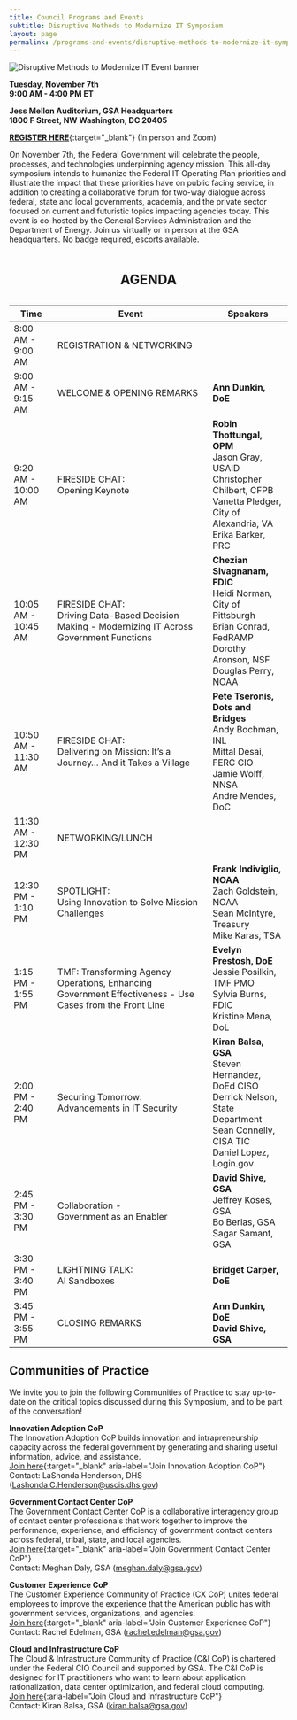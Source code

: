 ```yaml
---
title: Council Programs and Events
subtitle: Disruptive Methods to Modernize IT Symposium
layout: page
permalink: /programs-and-events/disruptive-methods-to-modernize-it-symposium/
---
```


<img src="{{site.baseurl}}/assets/images/blog/it-symposium-event-banner.png" alt="Disruptive Methods to Modernize IT Event banner" class="event-banner-img">

**Tuesday, November 7th**<br> 
**9:00 AM - 4:00 PM ET**

**Jess Mellon Auditorium, GSA Headquarters**<br>
**1800 F Street, NW Washington, DC 20405**

[**REGISTER HERE**](https://gsa.zoomgov.com/webinar/register/WN_yblq2LQgSsOl9patcCAOTw#/registration){:target="_blank"} (In person and Zoom)

On November 7th, the Federal Government will celebrate the people, processes, and technologies underpinning agency mission. This all-day symposium intends to humanize the Federal IT Operating Plan priorities and illustrate the impact that these priorities have on public facing service, in addition to creating a collaborative forum for two-way dialogue across federal, state and local governments, academia, and the private sector focused on current and futuristic topics impacting agencies today. This event is co-hosted by the General Services Administration and the Department of Energy. Join us virtually or in person at the GSA headquarters. No badge required, escorts available.

<div class="table-responsive">
<table class="modernize-it-table">
  <caption><h2>AGENDA</h2></caption>
  
  <thead class="visually-hidden">
    <tr>
      <th scope="col"  aria-label="Time">Time</th>
      <th scope="col" aria-label="Event">Event</th>
      <th scope="col" aria-label="Speakers">Speakers</th>
    </tr>
  </thead>

  <tbody>
    <tr>
      <td>8:00 AM - 9:00 AM</td>
      <td>REGISTRATION & NETWORKING</td>
      <td></td>
    </tr>
    <tr>
      <td>9:00 AM - 9:15 AM</td>
      <td>WELCOME & OPENING REMARKS</td>
      <td><b>Ann Dunkin, DoE</b></td>
    </tr>
    <tr>
      <td>9:20 AM - 10:00 AM</td>
      <td>FIRESIDE CHAT:<br>Opening Keynote</td>
      <td><b>Robin Thottungal, OPM</b><br>
          Jason Gray, USAID<br>
          Christopher Chilbert, CFPB<br>
          Vanetta Pledger, City of Alexandria, VA<br>
          Erika Barker, PRC</td>
    </tr>
    <tr>
      <td>10:05 AM - 10:45 AM</td>
      <td>FIRESIDE CHAT: <br>Driving Data-Based Decision Making - Modernizing IT Across Government Functions</td>
      <td><b>Chezian Sivagnanam, FDIC</b><br>
          Heidi Norman, City of Pittsburgh<br>
          Brian Conrad, FedRAMP<br>
          Dorothy Aronson, NSF<br>
          Douglas Perry, NOAA</td>
    </tr>
    <tr>
      <td>10:50 AM - 11:30 AM</td>
      <td>FIRESIDE CHAT:<br>Delivering on Mission: It’s a Journey… And it Takes a Village</td>
      <td><b>Pete Tseronis, Dots and Bridges</b><br>
          Andy Bochman, INL<br>
          Mittal Desai, FERC CIO<br>
          Jamie Wolff, NNSA<br>
          Andre Mendes, DoC</td>
    </tr>
    <tr>
      <td>11:30 AM - 12:30 PM</td>
      <td>NETWORKING/LUNCH</td>
      <td></td>
    </tr>
    <tr>
      <td>12:30 PM - 1:10 PM</td>
      <td>SPOTLIGHT:<br>Using Innovation to Solve Mission Challenges</td>
      <td><b>Frank Indiviglio, NOAA</b><br>
          Zach Goldstein, NOAA<br>
          Sean McIntyre, Treasury<br>
          Mike Karas, TSA</td>
    </tr>
    <tr>
      <td>1:15 PM - 1:55 PM</td>
      <td>TMF: Transforming Agency Operations, Enhancing Government Effectiveness - Use Cases from the Front Line</td>
      <td><b>Evelyn Prestosh, DoE</b><br>
          Jessie Posilkin, TMF PMO<br>
          Sylvia Burns, FDIC<br>
          Kristine Mena, DoL</td>
    </tr>
    <tr>
      <td>2:00 PM - 2:40 PM</td>
      <td>Securing Tomorrow:<br>Advancements in IT Security</td>
      <td><b>Kiran Balsa, GSA</b><br>
          Steven Hernandez, DoEd CISO<br>
          Derrick Nelson, State Department<br>
          Sean Connelly, CISA TIC<br>
          Daniel Lopez, Login.gov</td>
    </tr>
    <tr>
      <td>2:45 PM - 3:30 PM</td>
      <td>Collaboration - <br>Government as an Enabler</td>
      <td><b>David Shive, GSA</b><br>
          Jeffrey Koses, GSA<br>
          Bo Berlas, GSA<br>
          Sagar Samant, GSA</td>
    </tr>
    <tr>
      <td>3:30 PM - 3:40 PM</td>
      <td>LIGHTNING TALK:<br>AI Sandboxes</td>
      <td><b>Bridget Carper, DoE</b></td>
    </tr>
    <tr>
      <td>3:45 PM - 3:55 PM</td>
      <td>CLOSING REMARKS</td>
      <td><b>Ann Dunkin, DoE</b><br>
          <b>David Shive, GSA</b></td>
    </tr>
  </tbody>
</table>
</div>
<h2 class="it-symposium-subtitle">Communities of Practice</h2>

We invite you to join the following Communities of Practice to stay up-to-date on the critical topics discussed during this Symposium, and to be part of the conversation!

**Innovation Adoption CoP**<br>
The Innovation Adoption CoP builds innovation and intrapreneurship capacity across the federal government by generating and sharing useful information, advice, and assistance.<br>
[Join here](https://coe.gsa.gov/communities/innovation-adoption.html){:target="_blank" aria-label="Join Innovation Adoption CoP"}<br>
Contact: LaShonda Henderson, DHS (<Lashonda.C.Henderson@uscis.dhs.gov>)

**Government Contact Center CoP**<br>
The Government Contact Center CoP is a collaborative interagency group of contact center professionals that work together to improve the performance, experience, and efficiency of government contact centers across federal, tribal, state, and local agencies.<br>
[Join here](https://coe.gsa.gov/communities/contact-center.html){:target="_blank" aria-label="Join Government Contact Center CoP"}<br>
Contact: Meghan Daly, GSA (<meghan.daly@gsa.gov>)

**Customer Experience CoP**<br>
The Customer Experience Community of Practice (CX CoP) unites federal employees to improve the experience that the American public has with government services, organizations, and agencies.<br>
[Join here](https://coe.gsa.gov/communities/cx.html){:target="_blank" aria-label="Join Customer Experience CoP"}<br>
Contact: Rachel Edelman, GSA (<rachel.edelman@gsa.gov>)

**Cloud and Infrastructure CoP**<br>
The Cloud & Infrastructure Community of Practice (C&I CoP) is chartered under the Federal CIO Council and supported by GSA. The C&I CoP is designed for IT practitioners who want to learn about application rationalization, data center optimization, and federal cloud computing.<br>
[Join here]({{site.baseurl}}/about/members-and-leadership/cloud-infrastructure-cop/){:aria-label="Join Cloud and Infrastructure CoP"}<br>
Contact: Kiran Balsa, GSA (<kiran.balsa@gsa.gov>)
